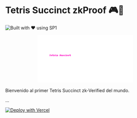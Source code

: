 # Tetris Succinct zkProof 🎮🌸

![Built with ❤️ using SP1](https://img.shields.io/badge/Built%20with%20SP1-%F0%9F%A4%A9%20Succinct%20zkVM-ff69b4?style=for-the-badge)

<p align="center">
  <img src="assets/logo_light.png" width="300" alt="Tetris Succinct zk Logo">
</p>

Bienvenido al primer Tetris Succinct zk-Verified del mundo.

...

[![Deploy with Vercel](https://vercel.com/button)](https://vercel.com/new)
